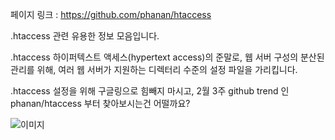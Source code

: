 페이지 링크 : https://github.com/phanan/htaccess

.htaccess 관련  유용한 정보 모음입니다.

.htaccess 하이퍼텍스트 액세스(hypertext access)의 준말로, 웹 서버 구성의 분산된 관리를 위해, 여러 웹 서버가 지원하는 디렉터리 수준의 설정 파일을 가리킵니다. 

.htaccess 설정을 위해 구글링으로 힘빼지 마시고, 2월 3주 github trend 인 phanan/htaccess 부터 찾아보시는건 어떨까요?

![이미지](../master/img/003-01.png)